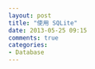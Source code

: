 ```yaml
---
layout: post
title: "使用 SQLite"
date: 2013-05-25 09:15
comments: true
categories:
- Database
---
```


